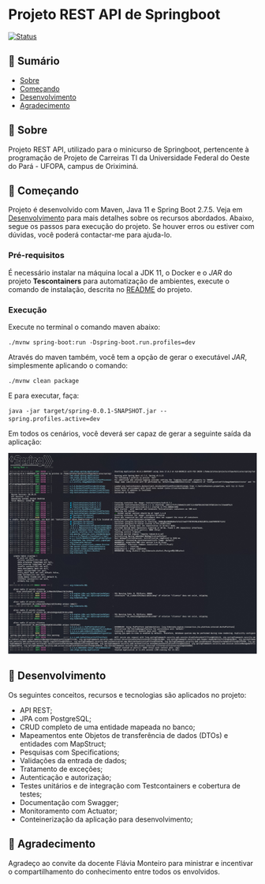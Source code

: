 # Projeto REST API de Springboot
[![Status](https://img.shields.io/badge/Status-Em%20Desenvolvimento-green)]()

## 📝 Sumário

- [Sobre](#about)
- [Começando](#started)
- [Desenvolvimento](#development)
- [Agradecimento](#thanks)

## 🧐 Sobre <a name = "about"></a>

Projeto REST API, utilizado para o minicurso de Springboot, pertencente à programação de Projeto de Carreiras TI da Universidade Federal do Oeste do Pará - UFOPA, campus de Oriximiná.

## 🚀 Começando <a name = "started"></a>

Projeto é desenvolvido com Maven, Java 11 e Spring Boot 2.7.5. Veja em [Desenvolvimento](#development) para mais detalhes sobre os recursos abordados.
Abaixo, segue os passos para execução do projeto. Se houver erros ou estiver com dúvidas, você poderá contactar-me para ajuda-lo. 

### Pré-requisitos

É necessário instalar na máquina local a JDK 11, o Docker e o _JAR_ do projeto **Tescontainers** para automatização de ambientes, execute o comando de instalação, descrita no [README](https://github.com/durvalprintes/testcontainers-auto-services-prototype/tree/pgsql_only#readme) do projeto.  

### Execução

Execute no terminal o comando maven abaixo:
```
./mvnw spring-boot:run -Dspring-boot.run.profiles=dev
```
Através do maven também, você tem a opção de gerar o executável _JAR_, simplesmente aplicando o comando:
```
./mvnw clean package
```
E para executar, faça:
```
java -jar target/spring-0.0.1-SNAPSHOT.jar --spring.profiles.active=dev
```
Em todos os cenários, você deverá ser capaz de gerar a seguinte saída da aplicação:

![spring_output](spring.jpg)

## 🔧 Desenvolvimento <a name = "development"></a>

Os seguintes conceitos, recursos e tecnologias são aplicados no projeto:

- API REST;
- JPA com PostgreSQL;
- CRUD completo de uma entidade mapeada no banco;
- Mapeamentos ente Objetos de transferência de dados (DTOs) e entidades com MapStruct;
- Pesquisas com Specifications;
- Validações da entrada de dados;
- Tratamento de exceções;
- Autenticação e autorização;
- Testes unitários e de integração com Testcontainers e cobertura de testes;
- Documentação com Swagger;
- Monitoramento com Actuator;
- Conteinerização da aplicação para desenvolvimento;

## 🎉 Agradecimento <a name = "thanks"></a>
Agradeço ao convite da docente Flávia Monteiro para ministrar e incentivar o compartilhamento do conhecimento entre todos os envolvidos.